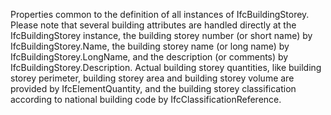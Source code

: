 Properties common to the definition of all instances of IfcBuildingStorey. Please note that several building attributes are handled directly at the IfcBuildingStorey instance, the building storey number (or short name) by IfcBuildingStorey.Name, the building storey name (or long name) by IfcBuildingStorey.LongName, and the description (or comments) by IfcBuildingStorey.Description. Actual building storey quantities, like building storey perimeter, building storey area and building storey volume are provided by IfcElementQuantity, and the building storey classification according to national building code by IfcClassificationReference.
